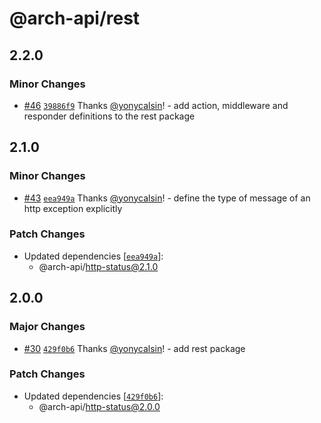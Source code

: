 # @arch-api/rest

## 2.2.0

### Minor Changes

- [#46](https://github.com/yonycalsin/arch-api/pull/46) [`39886f9`](https://github.com/yonycalsin/arch-api/commit/39886f9777e3f7c4f5608b92fef5e5d30bc48901) Thanks [@yonycalsin](https://github.com/yonycalsin)! - add action, middleware and responder definitions to the rest package

## 2.1.0

### Minor Changes

- [#43](https://github.com/yonycalsin/arch-api/pull/43) [`eea949a`](https://github.com/yonycalsin/arch-api/commit/eea949a58a622c27c1a158a3c7f829d47541ccad) Thanks [@yonycalsin](https://github.com/yonycalsin)! - define the type of message of an http exception explicitly

### Patch Changes

- Updated dependencies [[`eea949a`](https://github.com/yonycalsin/arch-api/commit/eea949a58a622c27c1a158a3c7f829d47541ccad)]:
  - @arch-api/http-status@2.1.0

## 2.0.0

### Major Changes

- [#30](https://github.com/yonycalsin/arch-api/pull/30) [`429f0b6`](https://github.com/yonycalsin/arch-api/commit/429f0b6b98fb2b92ada549121f51ec189d7cecf5) Thanks [@yonycalsin](https://github.com/yonycalsin)! - add rest package

### Patch Changes

- Updated dependencies [[`429f0b6`](https://github.com/yonycalsin/arch-api/commit/429f0b6b98fb2b92ada549121f51ec189d7cecf5)]:
  - @arch-api/http-status@2.0.0
